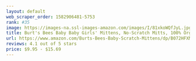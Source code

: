 ```yaml
---
layout: default 
﻿web_scraper_order: 1582906481-5753
rank: #35
image: https://images-na.ssl-images-amazon.com/images/I/81xkoWQfJyL.jpg
title: Burt's Bees Baby Baby Girls' Mittens, No-Scratch Mitts, 100% Organic Cotton, Set of 3
url: https://www.amazon.com/Burts-Bees-Baby-Scratch-Mittens/dp/B072HFXMM7/ref=zg_mw_fashion_35?_encoding=UTF8&psc=1&refRID=66WPJ0NPG4B2ZT1JZ4BC
reviews: 4.1 out of 5 stars
price: $9.95 - $15.69
---
```

